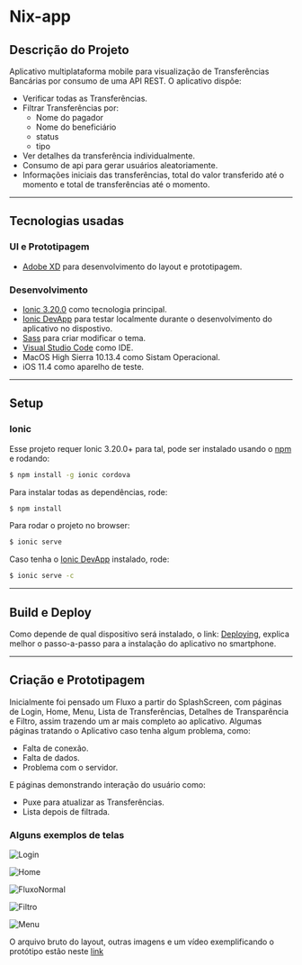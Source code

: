 # Nix-app
## Descrição do Projeto

Aplicativo multiplataforma mobile para visualização de Transferências Bancárias por consumo de uma API REST.
O aplicativo dispõe:
- Verificar todas as Transferências.
- Filtrar Transferências por:
    * Nome do pagador
    * Nome do beneficiário
    * status
    * tipo
- Ver detalhes da transferência individualmente.
- Consumo de api para gerar usuários aleatoriamente.
- Informações iniciais das transferências, total do valor transferido até o momento e total de transferências até o momento.
--- 

## Tecnologias usadas

### UI e Prototipagem

* [Adobe XD](https://www.adobe.com/products/xd.html) para desenvolvimento do layout e prototipagem.

### Desenvolvimento

* [Ionic 3.20.0](https://ionicframework.com/) como tecnologia principal.
* [Ionic DevApp](https://ionicframework.com/docs/pro/devapp/) para testar localmente durante o desenvolvimento do aplicativo no dispostivo.
* [Sass](https://sass-lang.com/) para criar modificar o tema.
* [Visual Studio Code](https://code.visualstudio.com/) como IDE.
* MacOS High Sierra 10.13.4 como Sistam Operacional.
* iOS 11.4 como aparelho de teste.

---

## Setup

### Ionic

Esse projeto requer Ionic 3.20.0+ para tal, pode ser instalado usando o [npm](https://www.npmjs.com/) e rodando:

```bash 
$ npm install -g ionic cordova
```
Para instalar todas as dependências, rode:

```bash 
$ npm install
```
Para rodar o projeto no browser:

```bash
$ ionic serve
```
Caso tenha o [Ionic DevApp](https://ionicframework.com/docs/pro/devapp/) instalado, rode:
```bash
$ ionic serve -c
```
--- 

## Build e Deploy

Como depende de qual dispositivo será instalado, o link: [Deploying](https://ionicframework.com/docs/intro/deploying/), explica melhor o passo-a-passo para a instalação do aplicativo no smartphone.

---

## Criação e Prototipagem

Inicialmente foi pensado um Fluxo a partir do SplashScreen, com páginas de Login, Home, Menu, Lista de Transferências, Detalhes de Transparência e Filtro, assim trazendo um ar mais completo ao aplicativo.
Algumas páginas tratando o Aplicativo caso tenha algum problema, como:
- Falta de conexão.
- Falta de dados.
- Problema com o servidor.

E páginas demonstrando interação do usuário como:
- Puxe para atualizar as Transferências.
- Lista depois de filtrada.

### Alguns exemplos de telas



![Login](https://raw.githubusercontent.com/willyelns/Nix-app/master/prototipo-info/imgs/Login.png )

![Home](https://raw.githubusercontent.com/willyelns/Nix-app/master/prototipo-info/imgs/Home.png )

![FluxoNormal](https://raw.githubusercontent.com/willyelns/Nix-app/master/prototipo-info/imgs/FluxoNormal.png )

![Filtro](https://raw.githubusercontent.com/willyelns/Nix-app/master/prototipo-info/imgs/Filtro.png )

![Menu](https://raw.githubusercontent.com/willyelns/Nix-app/master/prototipo-info/imgs/Menu.png )

O arquivo bruto do layout, outras imagens e um vídeo exemplificando o protótipo estão neste [link](https://github.com/willyelns/Nix-app/tree/master/prototipo-info)